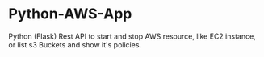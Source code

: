 # Python-AWS-App
Python (Flask) Rest API to start and stop AWS resource, like EC2 instance, or list s3 Buckets and show it's policies.
